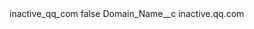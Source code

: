 <?xml version="1.0" encoding="UTF-8"?>
<CustomMetadata xmlns="http://soap.sforce.com/2006/04/metadata" xmlns:xsi="http://www.w3.org/2001/XMLSchema-instance" xmlns:xsd="http://www.w3.org/2001/XMLSchema">
    <label>inactive_qq_com</label>
    <protected>false</protected>
    <values>
        <field>Domain_Name__c</field>
        <value xsi:type="xsd:string">inactive.qq.com</value>
    </values>
</CustomMetadata>
